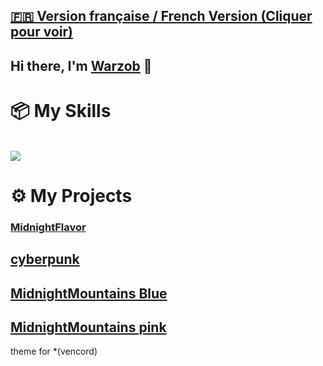 ## [**🇫🇷 Version française / French Version (Cliquer pour voir)**](/README_FR.md)

## Hi there, I'm [Warzob](https://github.com/Warzob) 👋


# 📦 My Skills

<br>
<img src="https://skillicons.dev/icons?i=html,css,lua,&perline=7">
<br>

# ⚙️ My Projects

### [MidnightFlavor](https://github.com/Warzob/MidnightMountains)
  ## [cyberpunk](https://github.com/Warzob/MidnightFlavor/blob/main/themes/cyberpunk.theme.css)
  ## [MidnightMountains Blue](https://github.com/Warzob/MidnightFlavor/blob/main/themes/midnightmountain-blue.theme.css)
  ## [MidnightMountains pink](https://github.com/Warzob/MidnightFlavor/blob/main/themes/midnightmountains-pink.theme.css)
theme for *(vencord)


